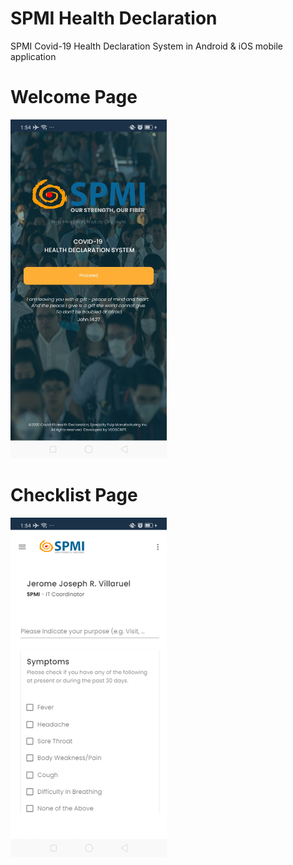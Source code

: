 # SPMI Health Declaration
<p>SPMI Covid-19 Health Declaration System in Android & iOS mobile application</p>

<h1>Welcome Page</h1>
<img width="250" src="https://github.com/VeoScript/spmi-health-declaration-android/blob/master/Assets/processed.jpeg">
<h1>Checklist Page</h1>
<img width="250" src="https://github.com/VeoScript/spmi-health-declaration-android/blob/master/Assets/p2.png">
